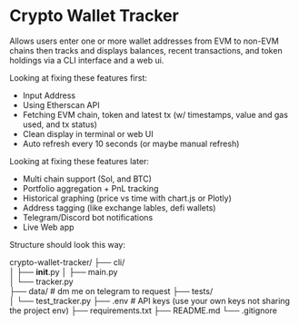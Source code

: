 # Crypto Wallet Tracker

Allows users enter one or more wallet addresses from EVM to non-EVM chains then tracks and displays balances, recent transactions, and token holdings via a CLI interface and a web ui.

Looking at fixing these features first:
- Input Address
- Using Etherscan API
- Fetching EVM chain, token  and latest tx (w/ timestamps, value and gas used, and tx status)
- Clean display in terminal or web UI
- Auto refresh every 10 seconds (or maybe manual refresh)


Looking at fixing these features later:
- Multi chain support (Sol, and BTC)
- Portfolio aggregation + PnL tracking
- Historical graphing (price vs time with chart.js or Plotly)
- Address tagging (like exchange lables, defi wallets)
- Telegram/Discord bot notifications
- Live Web app


Structure should look this way:

crypto-wallet-tracker/
├── cli/                      
│   ├── __init__.py
│   ├── main.py               
│   └── tracker.py            
├── data/                     # dm me on telegram to request
├── tests/                   
│   └── test_tracker.py
├── .env                      # API keys (use your own keys not sharing the project env)
├── requirements.txt
├── README.md
└── .gitignore
